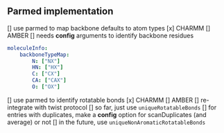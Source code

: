 ## Parmed implementation

[] use parmed to map backbone defaults to atom types
    [x] CHARMM
    [] AMBER
    [] needs **config** arguments to identify backbone residues 
```yaml
moleculeInfo:
    backboneTypeMap:
        N: ["NX"]
        HN: ["HX"]
        C: ["CX"]
        CA: ["CAX"]
        O: ["OX"]
```

[] use parmed to identify rotatable bonds
    [x] CHARMM
    [] AMBER
    [] re-integrate with twist protocol
        [] so far, just use `uniqueRotatableBonds`
            [] for entries with duplicates, make a **config** option for scanDuplicates (and average) or not
        [] in the future, use `uniqueNonAromaticRotatableBonds`